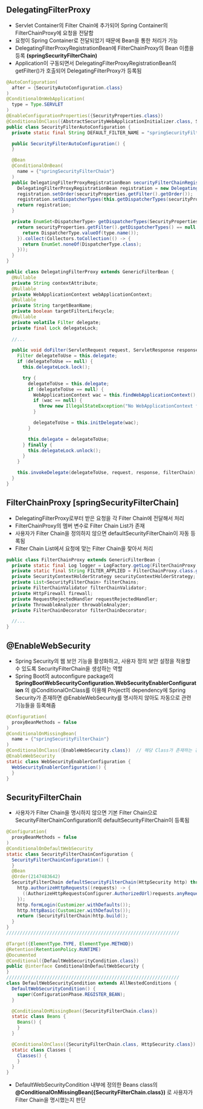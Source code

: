 ## DelegatingFilterProxy
* Servlet Container의 Filter Chain에 추가되어 Spring Container의 FilterChainProxy에 요청을 전달함
* 요청이 Spring Container로 전달되었기 때문에 Bean을 통한 처리가 가능
* DelegatingFilterProxyRegistrationBean에 FilterChainProxy의 Bean 이름을 등록 **(springSecurityFilterChain)**
* Application이 구동되면서 DelegatingFilterProxyRegistrationBean의 getFilter()가 호출되어 DelegatingFilterProxy가 등록됨
```java
@AutoConfiguration(
  after = {SecurityAutoConfiguration.class}
)
@ConditionalOnWebApplication(
  type = Type.SERVLET
)
@EnableConfigurationProperties({SecurityProperties.class})
@ConditionalOnClass({AbstractSecurityWebApplicationInitializer.class, SessionCreationPolicy.class})
public class SecurityFilterAutoConfiguration {
  private static final String DEFAULT_FILTER_NAME = "springSecurityFilterChain";

  public SecurityFilterAutoConfiguration() {
  }

  @Bean
  @ConditionalOnBean(
    name = {"springSecurityFilterChain"}
  )
  public DelegatingFilterProxyRegistrationBean securityFilterChainRegistration(SecurityProperties securityProperties) {
    DelegatingFilterProxyRegistrationBean registration = new DelegatingFilterProxyRegistrationBean("springSecurityFilterChain", new ServletRegistrationBean[0]);
    registration.setOrder(securityProperties.getFilter().getOrder());
    registration.setDispatcherTypes(this.getDispatcherTypes(securityProperties));
    return registration;
  }

  private EnumSet<DispatcherType> getDispatcherTypes(SecurityProperties securityProperties) {
    return securityProperties.getFilter().getDispatcherTypes() == null ? null : (EnumSet)securityProperties.getFilter().getDispatcherTypes().stream().map((type) -> {
      return DispatcherType.valueOf(type.name());
    }).collect(Collectors.toCollection(() -> {
      return EnumSet.noneOf(DispatcherType.class);
    }));
  }
}
```
```java
public class DelegatingFilterProxy extends GenericFilterBean {
  @Nullable
  private String contextAttribute;
  @Nullable
  private WebApplicationContext webApplicationContext;
  @Nullable
  private String targetBeanName;
  private boolean targetFilterLifecycle;
  @Nullable
  private volatile Filter delegate;
  private final Lock delegateLock;
  
  //...

  public void doFilter(ServletRequest request, ServletResponse response, FilterChain filterChain) throws ServletException, IOException {
    Filter delegateToUse = this.delegate;
    if (delegateToUse == null) {
      this.delegateLock.lock();

      try {
        delegateToUse = this.delegate;
        if (delegateToUse == null) {
          WebApplicationContext wac = this.findWebApplicationContext();
          if (wac == null) {
            throw new IllegalStateException("No WebApplicationContext found: no ContextLoaderListener or DispatcherServlet registered?");
          }

          delegateToUse = this.initDelegate(wac);
        }

        this.delegate = delegateToUse;
      } finally {
        this.delegateLock.unlock();
      }
    }

    this.invokeDelegate(delegateToUse, request, response, filterChain);
  }
}
```

## FilterChainProxy [springSecurityFilterChain]
* DelegatingFilterProxy로부터 받은 요청을 각 Filter Chain에 전달해서 처리
* FilterChainProxy의 멤버 변수로 Filter Chain List가 존재
* 사용자가 Filter Chain을 정의하지 않으면 defaultSecurityFilterChain이 자동 등록됨
* Filter Chain List에서 요청에 맞는 Filter Chain을 찾아서 처리
```java
public class FilterChainProxy extends GenericFilterBean {
  private static final Log logger = LogFactory.getLog(FilterChainProxy.class);
  private static final String FILTER_APPLIED = FilterChainProxy.class.getName().concat(".APPLIED");
  private SecurityContextHolderStrategy securityContextHolderStrategy;
  private List<SecurityFilterChain> filterChains;
  private FilterChainValidator filterChainValidator;
  private HttpFirewall firewall;
  private RequestRejectedHandler requestRejectedHandler;
  private ThrowableAnalyzer throwableAnalyzer;
  private FilterChainDecorator filterChainDecorator;

  //...
}
```

## @EnableWebSecurity
* Spring Security의 웹 보안 기능을 활성화하고, 사용자 정의 보안 설정을 적용할 수 있도록 SecurityFilterChain을 생성하는 역할
* Spring Boot의 autoconfigure package의 **SpringBootWebSecurityConfiguration.WebSecurityEnablerConfiguration** 의 @ConditionalOnClass를 이용해 Project의 dependency에 Spring Security가 존재하면 @EnableWebSecurity를 명시하지 않아도 자동으로 관련 기능들을 등록해줌
```java
@Configuration(
  proxyBeanMethods = false
)
@ConditionalOnMissingBean(
  name = {"springSecurityFilterChain"}
)
@ConditionalOnClass({EnableWebSecurity.class})  // 해당 Class가 존재하는 경우 동작
@EnableWebSecurity
static class WebSecurityEnablerConfiguration {
  WebSecurityEnablerConfiguration() {
  }
}
```

## SecurityFilterChain
* 사용자가 Filter Chain을 명시하지 않으면 기본 Filter Chain으로 SecurityFilterChainConfiguration의 defaultSecurityFilterChain이 등록됨 
```java
@Configuration(
  proxyBeanMethods = false
)
@ConditionalOnDefaultWebSecurity
static class SecurityFilterChainConfiguration {
  SecurityFilterChainConfiguration() {
  }
  @Bean
  @Order(2147483642)
  SecurityFilterChain defaultSecurityFilterChain(HttpSecurity http) throws Exception {
    http.authorizeHttpRequests((requests) -> {
      ((AuthorizeHttpRequestsConfigurer.AuthorizedUrl)requests.anyRequest()).authenticated();
    });
    http.formLogin(Customizer.withDefaults());
    http.httpBasic(Customizer.withDefaults());
    return (SecurityFilterChain)http.build();
  }
}
////////////////////////////////////////////////////////////////

@Target({ElementType.TYPE, ElementType.METHOD})
@Retention(RetentionPolicy.RUNTIME)
@Documented
@Conditional({DefaultWebSecurityCondition.class})
public @interface ConditionalOnDefaultWebSecurity {
}
////////////////////////////////////////////////////////////////
class DefaultWebSecurityCondition extends AllNestedConditions {
  DefaultWebSecurityCondition() {
    super(ConfigurationPhase.REGISTER_BEAN);
  }

  @ConditionalOnMissingBean({SecurityFilterChain.class})
  static class Beans {
    Beans() {
    }
  }

  @ConditionalOnClass({SecurityFilterChain.class, HttpSecurity.class})
  static class Classes {
    Classes() {
    }
  }
}
```
* DefaultWebSecurityCondition 내부에 정의한 Beans class의 **@ConditionalOnMissingBean({SecurityFilterChain.class})** 로 사용자가 Filter Chain을 명시했는지 판단
